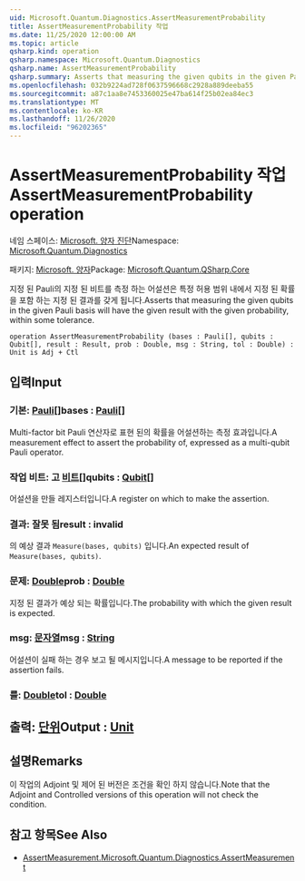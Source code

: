 ```yaml
---
uid: Microsoft.Quantum.Diagnostics.AssertMeasurementProbability
title: AssertMeasurementProbability 작업
ms.date: 11/25/2020 12:00:00 AM
ms.topic: article
qsharp.kind: operation
qsharp.namespace: Microsoft.Quantum.Diagnostics
qsharp.name: AssertMeasurementProbability
qsharp.summary: Asserts that measuring the given qubits in the given Pauli basis will have the given result with the given probability, within some tolerance.
ms.openlocfilehash: 032b9224ad728f0637596668c2928a889deeba55
ms.sourcegitcommit: a87c1aa8e7453360025e47ba614f25b02ea84ec3
ms.translationtype: MT
ms.contentlocale: ko-KR
ms.lasthandoff: 11/26/2020
ms.locfileid: "96202365"
---
```

# <a name="assertmeasurementprobability-operation"></a><span data-ttu-id="5a071-102">AssertMeasurementProbability 작업</span><span class="sxs-lookup"><span data-stu-id="5a071-102">AssertMeasurementProbability operation</span></span>

<span data-ttu-id="5a071-103">네임 스페이스: [Microsoft. 양자 진단](xref:Microsoft.Quantum.Diagnostics)</span><span class="sxs-lookup"><span data-stu-id="5a071-103">Namespace: [Microsoft.Quantum.Diagnostics](xref:Microsoft.Quantum.Diagnostics)</span></span>

<span data-ttu-id="5a071-104">패키지: [Microsoft. 양자](https://nuget.org/packages/Microsoft.Quantum.QSharp.Core)</span><span class="sxs-lookup"><span data-stu-id="5a071-104">Package: [Microsoft.Quantum.QSharp.Core](https://nuget.org/packages/Microsoft.Quantum.QSharp.Core)</span></span>


<span data-ttu-id="5a071-105">지정 된 Pauli의 지정 된 비트를 측정 하는 어설션은 특정 허용 범위 내에서 지정 된 확률을 포함 하는 지정 된 결과를 갖게 됩니다.</span><span class="sxs-lookup"><span data-stu-id="5a071-105">Asserts that measuring the given qubits in the given Pauli basis will have the given result with the given probability, within some tolerance.</span></span>

```qsharp
operation AssertMeasurementProbability (bases : Pauli[], qubits : Qubit[], result : Result, prob : Double, msg : String, tol : Double) : Unit is Adj + Ctl
```


## <a name="input"></a><span data-ttu-id="5a071-106">입력</span><span class="sxs-lookup"><span data-stu-id="5a071-106">Input</span></span>

### <a name="bases--pauli"></a><span data-ttu-id="5a071-107">기본: [Pauli](xref:microsoft.quantum.lang-ref.pauli)[]</span><span class="sxs-lookup"><span data-stu-id="5a071-107">bases : [Pauli](xref:microsoft.quantum.lang-ref.pauli)[]</span></span>

<span data-ttu-id="5a071-108">Multi-factor bit Pauli 연산자로 표현 된의 확률을 어설션하는 측정 효과입니다.</span><span class="sxs-lookup"><span data-stu-id="5a071-108">A measurement effect to assert the probability of, expressed as a multi-qubit Pauli operator.</span></span>


### <a name="qubits--qubit"></a><span data-ttu-id="5a071-109">작업 비트: 고 [비트](xref:microsoft.quantum.lang-ref.qubit)[]</span><span class="sxs-lookup"><span data-stu-id="5a071-109">qubits : [Qubit](xref:microsoft.quantum.lang-ref.qubit)[]</span></span>

<span data-ttu-id="5a071-110">어설션을 만들 레지스터입니다.</span><span class="sxs-lookup"><span data-stu-id="5a071-110">A register on which to make the assertion.</span></span>


### <a name="result--__invalidresult__"></a><span data-ttu-id="5a071-111">결과: __잘못 <Result> 됨__</span><span class="sxs-lookup"><span data-stu-id="5a071-111">result : __invalid<Result>__</span></span>

<span data-ttu-id="5a071-112">의 예상 결과 `Measure(bases, qubits)` 입니다.</span><span class="sxs-lookup"><span data-stu-id="5a071-112">An expected result of `Measure(bases, qubits)`.</span></span>


### <a name="prob--double"></a><span data-ttu-id="5a071-113">문제: [Double](xref:microsoft.quantum.lang-ref.double)</span><span class="sxs-lookup"><span data-stu-id="5a071-113">prob : [Double](xref:microsoft.quantum.lang-ref.double)</span></span>

<span data-ttu-id="5a071-114">지정 된 결과가 예상 되는 확률입니다.</span><span class="sxs-lookup"><span data-stu-id="5a071-114">The probability with which the given result is expected.</span></span>


### <a name="msg--string"></a><span data-ttu-id="5a071-115">msg: [문자열](xref:microsoft.quantum.lang-ref.string)</span><span class="sxs-lookup"><span data-stu-id="5a071-115">msg : [String](xref:microsoft.quantum.lang-ref.string)</span></span>

<span data-ttu-id="5a071-116">어설션이 실패 하는 경우 보고 될 메시지입니다.</span><span class="sxs-lookup"><span data-stu-id="5a071-116">A message to be reported if the assertion fails.</span></span>


### <a name="tol--double"></a><span data-ttu-id="5a071-117">를: [Double](xref:microsoft.quantum.lang-ref.double)</span><span class="sxs-lookup"><span data-stu-id="5a071-117">tol : [Double](xref:microsoft.quantum.lang-ref.double)</span></span>





## <a name="output--unit"></a><span data-ttu-id="5a071-118">출력: [단위](xref:microsoft.quantum.lang-ref.unit)</span><span class="sxs-lookup"><span data-stu-id="5a071-118">Output : [Unit](xref:microsoft.quantum.lang-ref.unit)</span></span>



## <a name="remarks"></a><span data-ttu-id="5a071-119">설명</span><span class="sxs-lookup"><span data-stu-id="5a071-119">Remarks</span></span>

<span data-ttu-id="5a071-120">이 작업의 Adjoint 및 제어 된 버전은 조건을 확인 하지 않습니다.</span><span class="sxs-lookup"><span data-stu-id="5a071-120">Note that the Adjoint and Controlled versions of this operation will not check the condition.</span></span>

## <a name="see-also"></a><span data-ttu-id="5a071-121">참고 항목</span><span class="sxs-lookup"><span data-stu-id="5a071-121">See Also</span></span>

- [<span data-ttu-id="5a071-122">AssertMeasurement.</span><span class="sxs-lookup"><span data-stu-id="5a071-122">Microsoft.Quantum.Diagnostics.AssertMeasurement</span></span>](xref:Microsoft.Quantum.Diagnostics.AssertMeasurement)